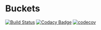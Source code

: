 # Buckets
[![Build Status](https://travis-ci.org/AndersonSKM/Buckets.svg?branch=master)](https://travis-ci.org/AndersonSKM/Buckets)
[![Codacy Badge](https://api.codacy.com/project/badge/Grade/4919c46ca100420bab12ea392c519d12)](https://www.codacy.com/app/AndersonSKM/Buckets?utm_source=github.com&amp;utm_medium=referral&amp;utm_content=AndersonSKM/Buckets&amp;utm_campaign=Badge_Grade)
[![codecov](https://codecov.io/gh/AndersonSKM/Buckets/branch/master/graph/badge.svg)](https://codecov.io/gh/AndersonSKM/Buckets)
